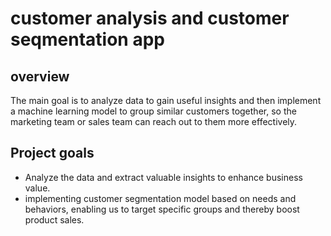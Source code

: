 
# customer analysis and customer seqmentation app
## overview
The main goal is to analyze data to gain useful insights and then implement a machine learning model to group similar customers together, so the marketing team or sales team can reach out to them more effectively.
## Project goals
- Analyze the data and extract valuable insights to enhance business value.
- implementing customer segmentation model based on needs and behaviors, enabling us to target specific groups and thereby boost product sales.



